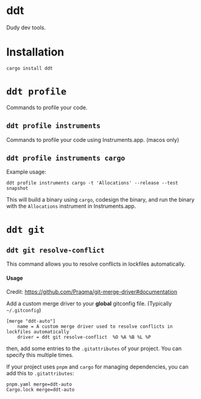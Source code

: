 # ddt

Dudy dev tools.

# Installation

```sh
cargo install ddt
```

# `ddt profile`

Commands to profile your code.

## `ddt profile instruments`

Commands to profile your code using Instruments.app. (macos only)

## `ddt profile instruments cargo`

Example usage:

`ddt profile instruments cargo -t 'Allocations' --release --test snapshot`

This will build a binary using `cargo`, codesign the binary, and run the binary
with the `Allocations` instrument in Instruments.app.

# `ddt git`

## `ddt git resolve-conflict`

This command allows you to resolve conflicts in lockfiles automatically.

#### Usage

Credit: https://github.com/Praqma/git-merge-driver#documentation

Add a custom merge driver to your **global** gitconfig file. (Typically
`~/.gitconfig`)

```gitconfig
[merge "ddt-auto"]
	name = A custom merge driver used to resolve conflicts in lockfiles automatically
	driver = ddt git resolve-conflict  %O %A %B %L %P

```

then, add some entries to the `.gitattributes` of your project. You can specify
this multiple times.

If your project uses `pnpm` and `cargo` for managing dependencies, you can add
this to `.gitattributes`:

```gitattributes
pnpm.yaml merge=ddt-auto
Cargo.lock merge=ddt-auto
```
